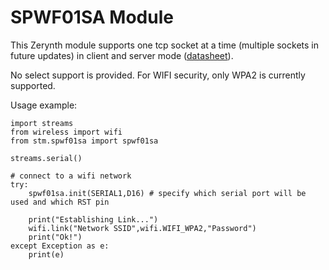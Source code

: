 # SPWF01SA Module

This Zerynth module supports one tcp socket at a time (multiple sockets in future updates) in client and server mode ([datasheet](http://www.st.com/content/ccc/resource/technical/document/datasheet/ba/8c/b2/64/02/bc/4e/05/DM00102124.pdf/files/DM00102124.pdf/jcr:content/translations/en.DM00102124.pdf)).

No select support is provided.
For WIFI security, only WPA2 is currently supported.

Usage example:

```
import streams
from wireless import wifi
from stm.spwf01sa import spwf01sa

streams.serial()

# connect to a wifi network
try:
    spwf01sa.init(SERIAL1,D16) # specify which serial port will be used and which RST pin

    print("Establishing Link...")
    wifi.link("Network SSID",wifi.WIFI_WPA2,"Password")
    print("Ok!")
except Exception as e:
    print(e)
```

